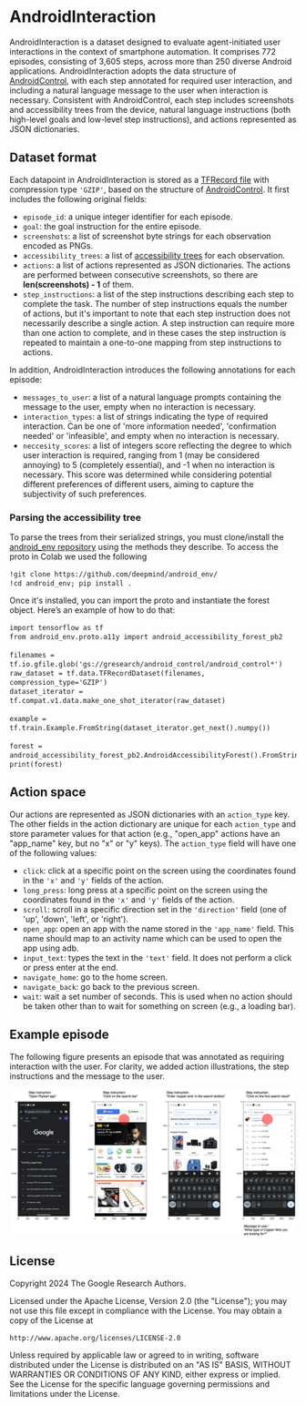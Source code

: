 # AndroidInteraction

AndroidInteraction is a dataset designed to evaluate agent-initiated user interactions in the context of smartphone automation. It comprises 772 episodes, consisting of 3,605 steps, across more than 250 diverse Android applications. AndroidInteraction adopts the data structure of [AndroidControl](https://github.com/google-research/google-research/tree/master/android_control), with each step annotated for required user interaction, and including a natural language message to the user when interaction is necessary. Consistent with AndroidControl, each step includes screenshots and accessibility trees from the device, natural language instructions (both high-level goals and low-level step instructions), and actions represented as JSON dictionaries.

## Dataset format

Each datapoint in AndroidInteraction is stored as a
[TFRecord file](https://www.tensorflow.org/tutorials/load_data/tfrecord#reading_a_tfrecord_file_2)
with compression type `'GZIP'`, based on the structure of [AndroidControl](https://github.com/google-research/google-research/tree/master/android_control). It first includes the following original fields:

*   `episode_id`: a unique integer identifier for each episode.
*   `goal`: the goal instruction for the entire episode.
*   `screenshots`: a list of screenshot byte strings for each observation encoded as PNGs.
*   `accessibility_trees`: a list of [accessibility trees](https://github.com/google-deepmind/android_env/blob/main/android_env/proto/a11y/android_accessibility_forest.proto) for each observation.
*   `actions`: a list of actions represented as JSON dictionaries. The actions are performed between consecutive screenshots, so there are **len(screenshots) - 1** of them.
*   `step_instructions`: a list of the step instructions describing each step to complete the task. The number of step instructions equals the number of actions, but it's important to note that each step instruction does not necessarily describe a single action. A step instruction can require more than one action to complete, and in these cases the step instruction is repeated to maintain a one-to-one mapping from step instructions to actions.

In addition, AndroidInteraction introduces the following annotations for each
episode:

*   `messages_to_user`: a list of a natural language prompts containing the message to the user, empty when no interaction is necessary.
*   `interaction_types`: a list of strings indicating the type of required interaction. Can be one of 'more information needed', 'confirmation needed' or 'infeasible', and empty when no interaction is necessary.
*   `neccesity_scores`: a list of integers score reflecting the degree to which user interaction is required, ranging from 1 (may be considered annoying) to 5 (completely essential), and -1 when no interaction is necessary. This score was determined while considering potential different preferences of different users, aiming to capture the subjectivity of such preferences.

### Parsing the accessibility tree
To parse the trees from their serialized strings, you must clone/install the [android_env repository](https://github.com/google-deepmind/android_env/tree/main/android_env) using the methods they describe. To access the proto in Colab we used the following

```
!git clone https://github.com/deepmind/android_env/
!cd android_env; pip install .
```

Once it's installed, you can import the proto and instantiate the forest object.
Here’s an example of how to do that:

```
import tensorflow as tf
from android_env.proto.a11y import android_accessibility_forest_pb2

filenames = tf.io.gfile.glob('gs://gresearch/android_control/android_control*')
raw_dataset = tf.data.TFRecordDataset(filenames, compression_type='GZIP')
dataset_iterator = tf.compat.v1.data.make_one_shot_iterator(raw_dataset)

example = tf.train.Example.FromString(dataset_iterator.get_next().numpy())

forest = android_accessibility_forest_pb2.AndroidAccessibilityForest().FromString(example.features.feature['accessibility_trees'].bytes_list.value[0])
print(forest)
```

## Action space

Our actions are represented as JSON dictionaries with an `action_type` key.
The other fields in the action dictionary are unique for each `action_type` and
store parameter values for that action (e.g., "open_app" actions have an
"app_name" key, but no "x" or "y" keys). The `action_type` field will have one
of the following values:

* `click`: click at a specific point on the screen using the coordinates found in the `'x'` and `'y'` fields of the action.
* `long_press`: long press at a specific point on the screen using the coordinates found in the `'x'` and `'y'` fields of the action.
* `scroll`: scroll in a specific direction set in the `'direction'` field (one of 'up', 'down', 'left', or 'right').
* `open_app`: open an app with the name stored in the `'app_name'` field. This name should map to an activity name which can be used to open the app using adb.
* `input_text`: types the text in the `'text'` field. It does not perform a click or press enter at the end.
* `navigate_home`: go to the home screen.
* `navigate_back`: go back to the previous screen.
* `wait`: wait a set number of seconds. This is used when no action should be taken other than to wait for something on screen (e.g., a loading bar).

## Example episode
The following figure presents an episode that was annotated as requiring
interaction with the user. For clarity, we added action illustrations, the step
instructions and the message to the user.

![ ](images/github_appendix_fig.png)

## License

Copyright 2024 The Google Research Authors.

Licensed under the Apache License, Version 2.0 (the "License");
you may not use this file except in compliance with the License.
You may obtain a copy of the License at

    http://www.apache.org/licenses/LICENSE-2.0

Unless required by applicable law or agreed to in writing, software
distributed under the License is distributed on an "AS IS" BASIS,
WITHOUT WARRANTIES OR CONDITIONS OF ANY KIND, either express or implied.
See the License for the specific language governing permissions and
limitations under the License.
